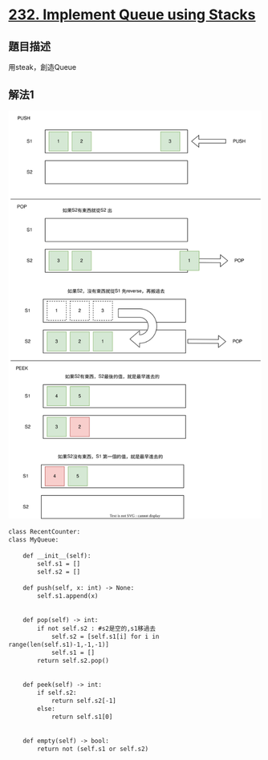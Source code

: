 # [232. Implement Queue using Stacks](https://leetcode.com/problems/implement-queue-using-stacks/description/)

## 題目描述
用steak，創造Queue

## 解法1
![圖](img.svg)

```python3
class RecentCounter:
class MyQueue:

    def __init__(self):
        self.s1 = []
        self.s2 = []

    def push(self, x: int) -> None:
        self.s1.append(x)
        

    def pop(self) -> int:
        if not self.s2 : #s2是空的,s1移過去
            self.s2 = [self.s1[i] for i in range(len(self.s1)-1,-1,-1)]
            self.s1 = []        
        return self.s2.pop()


    def peek(self) -> int:
        if self.s2:
            return self.s2[-1]
        else:
            return self.s1[0] 


    def empty(self) -> bool:
        return not (self.s1 or self.s2)   
```
